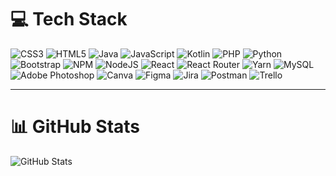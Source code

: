 # 💻 Tech Stack
<p>
    <img src="https://img.shields.io/badge/css3-%231572B6.svg?style=flat&logo=css3&logoColor=white" alt="CSS3"/>
    <img src="https://img.shields.io/badge/html5-%23E34F26.svg?style=flat&logo=html5&logoColor=white" alt="HTML5"/>
    <img src="https://img.shields.io/badge/java-%23ED8B00.svg?style=flat&logo=java&logoColor=white" alt="Java"/>
    <img src="https://img.shields.io/badge/javascript-%23323330.svg?style=flat&logo=javascript&logoColor=%23F7DF1E" alt="JavaScript"/>
    <img src="https://img.shields.io/badge/kotlin-%230095D5.svg?style=flat&logo=kotlin&logoColor=white" alt="Kotlin"/>
    <img src="https://img.shields.io/badge/php-%23777BB4.svg?style=flat&logo=php&logoColor=white" alt="PHP"/>
    <img src="https://img.shields.io/badge/python-3670A0?style=flat&logo=python&logoColor=ffdd54" alt="Python"/>
    <img src="https://img.shields.io/badge/bootstrap-%23563D7C.svg?style=flat&logo=bootstrap&logoColor=white" alt="Bootstrap"/>
    <img src="https://img.shields.io/badge/NPM-%23000000.svg?style=flat&logo=npm&logoColor=white" alt="NPM"/>
    <img src="https://img.shields.io/badge/node.js-6DA55F?style=flat&logo=node.js&logoColor=white" alt="NodeJS"/>
    <img src="https://img.shields.io/badge/react-%2320232a.svg?style=flat&logo=react&logoColor=%2361DAFB" alt="React"/>
    <img src="https://img.shields.io/badge/React_Router-CA4245?style=flat&logo=react-router&logoColor=white" alt="React Router"/>
    <img src="https://img.shields.io/badge/yarn-%232C8EBB.svg?style=flat&logo=yarn&logoColor=white" alt="Yarn"/>
    <img src="https://img.shields.io/badge/mysql-%2300f.svg?style=flat&logo=mysql&logoColor=white" alt="MySQL"/>
    <img src="https://img.shields.io/badge/adobephotoshop-%2331A8FF.svg?style=flat&logo=adobephotoshop&logoColor=white" alt="Adobe Photoshop"/>
    <img src="https://img.shields.io/badge/Canva-%2300C4CC.svg?style=flat&logo=Canva&logoColor=white" alt="Canva"/>
    <img src="https://img.shields.io/badge/figma-%23F24E1E.svg?style=flat&logo=figma&logoColor=white" alt="Figma"/>
    <img src="https://img.shields.io/badge/jira-%230A0FFF.svg?style=flat&logo=jira&logoColor=white" alt="Jira"/>
    <img src="https://img.shields.io/badge/Postman-FF6C37?style=flat&logo=postman&logoColor=white" alt="Postman"/>
    <img src="https://img.shields.io/badge/Trello-%23026AA7.svg?style=flat&logo=Trello&logoColor=white" alt="Trello"/>
</p>

---

# 📊 GitHub Stats
<p>
    <img src="https://github-readme-streak-stats.herokuapp.com/?user=Kitinun&theme=gotham&hide_border=true" alt="GitHub Stats"/>
</p>
